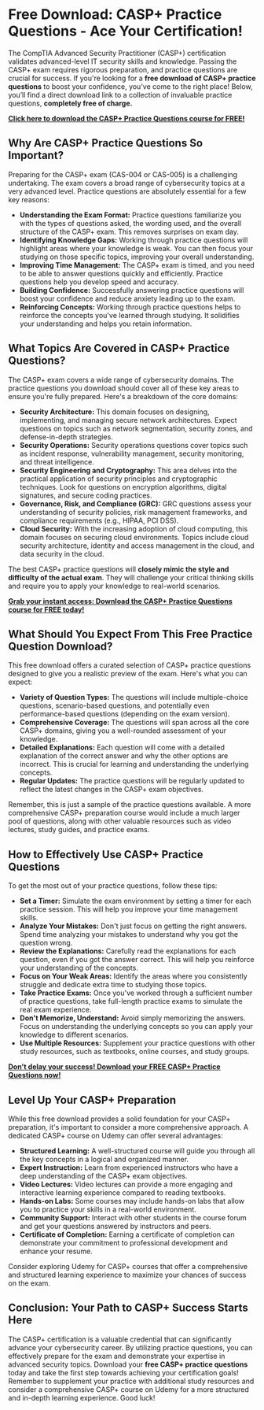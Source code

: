 # Free Download: CASP+ Practice Questions - Ace Your Certification!

The CompTIA Advanced Security Practitioner (CASP+) certification validates advanced-level IT security skills and knowledge. Passing the CASP+ exam requires rigorous preparation, and practice questions are crucial for success. If you're looking for a **free download of CASP+ practice questions** to boost your confidence, you've come to the right place! Below, you’ll find a direct download link to a collection of invaluable practice questions, **completely free of charge.**

[**Click here to download the CASP+ Practice Questions course for FREE!**](https://udemywork.com/casp-practice-questions)

## Why Are CASP+ Practice Questions So Important?

Preparing for the CASP+ exam (CAS-004 or CAS-005) is a challenging undertaking.  The exam covers a broad range of cybersecurity topics at a very advanced level. Practice questions are absolutely essential for a few key reasons:

*   **Understanding the Exam Format:** Practice questions familiarize you with the types of questions asked, the wording used, and the overall structure of the CASP+ exam. This removes surprises on exam day.
*   **Identifying Knowledge Gaps:** Working through practice questions will highlight areas where your knowledge is weak. You can then focus your studying on those specific topics, improving your overall understanding.
*   **Improving Time Management:** The CASP+ exam is timed, and you need to be able to answer questions quickly and efficiently. Practice questions help you develop speed and accuracy.
*   **Building Confidence:**  Successfully answering practice questions will boost your confidence and reduce anxiety leading up to the exam.
*   **Reinforcing Concepts:** Working through practice questions helps to reinforce the concepts you've learned through studying. It solidifies your understanding and helps you retain information.

## What Topics Are Covered in CASP+ Practice Questions?

The CASP+ exam covers a wide range of cybersecurity domains. The practice questions you download should cover all of these key areas to ensure you're fully prepared. Here's a breakdown of the core domains:

*   **Security Architecture:** This domain focuses on designing, implementing, and managing secure network architectures. Expect questions on topics such as network segmentation, security zones, and defense-in-depth strategies.
*   **Security Operations:** Security operations questions cover topics such as incident response, vulnerability management, security monitoring, and threat intelligence.
*   **Security Engineering and Cryptography:** This area delves into the practical application of security principles and cryptographic techniques. Look for questions on encryption algorithms, digital signatures, and secure coding practices.
*   **Governance, Risk, and Compliance (GRC):**  GRC questions assess your understanding of security policies, risk management frameworks, and compliance requirements (e.g., HIPAA, PCI DSS).
*   **Cloud Security:** With the increasing adoption of cloud computing, this domain focuses on securing cloud environments. Topics include cloud security architecture, identity and access management in the cloud, and data security in the cloud.

The best CASP+ practice questions will **closely mimic the style and difficulty of the actual exam**. They will challenge your critical thinking skills and require you to apply your knowledge to real-world scenarios.

[**Grab your instant access: Download the CASP+ Practice Questions course for FREE today!**](https://udemywork.com/casp-practice-questions)

## What Should You Expect From This Free Practice Question Download?

This free download offers a curated selection of CASP+ practice questions designed to give you a realistic preview of the exam. Here's what you can expect:

*   **Variety of Question Types:** The questions will include multiple-choice questions, scenario-based questions, and potentially even performance-based questions (depending on the exam version).
*   **Comprehensive Coverage:** The questions will span across all the core CASP+ domains, giving you a well-rounded assessment of your knowledge.
*   **Detailed Explanations:** Each question will come with a detailed explanation of the correct answer and why the other options are incorrect. This is crucial for learning and understanding the underlying concepts.
*   **Regular Updates:** The practice questions will be regularly updated to reflect the latest changes in the CASP+ exam objectives.

Remember, this is just a sample of the practice questions available.  A more comprehensive CASP+ preparation course would include a much larger pool of questions, along with other valuable resources such as video lectures, study guides, and practice exams.

## How to Effectively Use CASP+ Practice Questions

To get the most out of your practice questions, follow these tips:

*   **Set a Timer:** Simulate the exam environment by setting a timer for each practice session. This will help you improve your time management skills.
*   **Analyze Your Mistakes:** Don't just focus on getting the right answers. Spend time analyzing your mistakes to understand why you got the question wrong.
*   **Review the Explanations:** Carefully read the explanations for each question, even if you got the answer correct. This will help you reinforce your understanding of the concepts.
*   **Focus on Your Weak Areas:** Identify the areas where you consistently struggle and dedicate extra time to studying those topics.
*   **Take Practice Exams:** Once you've worked through a sufficient number of practice questions, take full-length practice exams to simulate the real exam experience.
*   **Don't Memorize, Understand:** Avoid simply memorizing the answers. Focus on understanding the underlying concepts so you can apply your knowledge to different scenarios.
*   **Use Multiple Resources:** Supplement your practice questions with other study resources, such as textbooks, online courses, and study groups.

[**Don't delay your success! Download your FREE CASP+ Practice Questions now!**](https://udemywork.com/casp-practice-questions)

## Level Up Your CASP+ Preparation

While this free download provides a solid foundation for your CASP+ preparation, it's important to consider a more comprehensive approach. A dedicated CASP+ course on Udemy can offer several advantages:

*   **Structured Learning:** A well-structured course will guide you through all the key concepts in a logical and organized manner.
*   **Expert Instruction:** Learn from experienced instructors who have a deep understanding of the CASP+ exam objectives.
*   **Video Lectures:** Video lectures can provide a more engaging and interactive learning experience compared to reading textbooks.
*   **Hands-on Labs:** Some courses may include hands-on labs that allow you to practice your skills in a real-world environment.
*   **Community Support:** Interact with other students in the course forum and get your questions answered by instructors and peers.
*   **Certificate of Completion:**  Earning a certificate of completion can demonstrate your commitment to professional development and enhance your resume.

Consider exploring Udemy for CASP+ courses that offer a comprehensive and structured learning experience to maximize your chances of success on the exam.

## Conclusion: Your Path to CASP+ Success Starts Here

The CASP+ certification is a valuable credential that can significantly advance your cybersecurity career. By utilizing practice questions, you can effectively prepare for the exam and demonstrate your expertise in advanced security topics. Download your **free CASP+ practice questions** today and take the first step towards achieving your certification goals! Remember to supplement your practice with additional study resources and consider a comprehensive CASP+ course on Udemy for a more structured and in-depth learning experience. Good luck!
